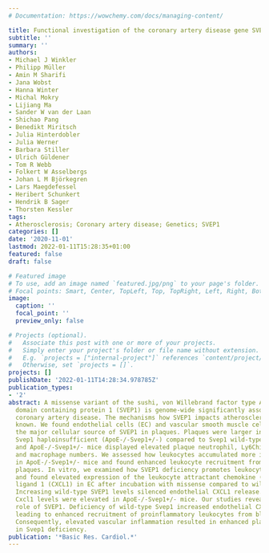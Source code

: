 ```yaml
---
# Documentation: https://wowchemy.com/docs/managing-content/

title: Functional investigation of the coronary artery disease gene SVEP1
subtitle: ''
summary: ''
authors:
- Michael J Winkler
- Philipp Müller
- Amin M Sharifi
- Jana Wobst
- Hanna Winter
- Michal Mokry
- Lijiang Ma
- Sander W van der Laan
- Shichao Pang
- Benedikt Miritsch
- Julia Hinterdobler
- Julia Werner
- Barbara Stiller
- Ulrich Güldener
- Tom R Webb
- Folkert W Asselbergs
- Johan L M Björkegren
- Lars Maegdefessel
- Heribert Schunkert
- Hendrik B Sager
- Thorsten Kessler
tags:
- Atherosclerosis; Coronary artery disease; Genetics; SVEP1
categories: []
date: '2020-11-01'
lastmod: 2022-01-11T15:28:35+01:00
featured: false
draft: false

# Featured image
# To use, add an image named `featured.jpg/png` to your page's folder.
# Focal points: Smart, Center, TopLeft, Top, TopRight, Left, Right, BottomLeft, Bottom, BottomRight.
image:
  caption: ''
  focal_point: ''
  preview_only: false

# Projects (optional).
#   Associate this post with one or more of your projects.
#   Simply enter your project's folder or file name without extension.
#   E.g. `projects = ["internal-project"]` references `content/project/deep-learning/index.md`.
#   Otherwise, set `projects = []`.
projects: []
publishDate: '2022-01-11T14:28:34.978785Z'
publication_types:
- '2'
abstract: A missense variant of the sushi, von Willebrand factor type A, EGF and pentraxin
  domain containing protein 1 (SVEP1) is genome-wide significantly associated with
  coronary artery disease. The mechanisms how SVEP1 impacts atherosclerosis are not
  known. We found endothelial cells (EC) and vascular smooth muscle cells to represent
  the major cellular source of SVEP1 in plaques. Plaques were larger in atherosclerosis-prone
  Svep1 haploinsufficient (ApoE-/-Svep1+/-) compared to Svep1 wild-type mice (ApoE-/-Svep1+/+)
  and ApoE-/-Svep1+/- mice displayed elevated plaque neutrophil, Ly6Chigh monocyte,
  and macrophage numbers. We assessed how leukocytes accumulated more inside plaques
  in ApoE-/-Svep1+/- mice and found enhanced leukocyte recruitment from blood into
  plaques. In vitro, we examined how SVEP1 deficiency promotes leukocyte recruitment
  and found elevated expression of the leukocyte attractant chemokine (C-X-C motif)
  ligand 1 (CXCL1) in EC after incubation with missense compared to wild-type SVEP1.
  Increasing wild-type SVEP1 levels silenced endothelial CXCL1 release. In line, plasma
  Cxcl1 levels were elevated in ApoE-/-Svep1+/- mice. Our studies reveal an atheroprotective
  role of SVEP1. Deficiency of wild-type Svep1 increased endothelial CXCL1 expression
  leading to enhanced recruitment of proinflammatory leukocytes from blood to plaque.
  Consequently, elevated vascular inflammation resulted in enhanced plaque progression
  in Svep1 deficiency.
publication: '*Basic Res. Cardiol.*'
---
```

